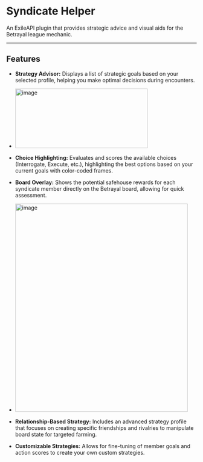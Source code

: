 # Syndicate Helper

An ExileAPI plugin that provides strategic advice and visual aids for the Betrayal league mechanic.

---

## Features

*   **Strategy Advisor:** Displays a list of strategic goals based on your selected profile, helping you make optimal decisions during encounters.

*   <img width="350" height="157" alt="image" src="https://github.com/user-attachments/assets/8cb06c17-7fac-4ed9-9abd-58391b80f7ba" />

*   **Choice Highlighting:** Evaluates and scores the available choices (Interrogate, Execute, etc.), highlighting the best options based on your current goals with color-coded frames.
*   **Board Overlay:** Shows the potential safehouse rewards for each syndicate member directly on the Betrayal board, allowing for quick assessment.

*   <img width="456" height="550" alt="image" src="https://github.com/user-attachments/assets/99c48991-a150-4130-af7c-426f651a8800" />

*   **Relationship-Based Strategy:** Includes an advanced strategy profile that focuses on creating specific friendships and rivalries to manipulate board state for targeted farming.
*   **Customizable Strategies:** Allows for fine-tuning of member goals and action scores to create your own custom strategies.


